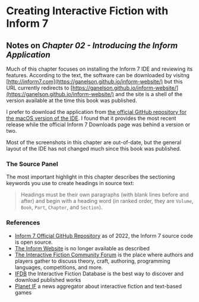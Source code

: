 # Creating Interactive Fiction with Inform 7

## Notes on _Chapter 02 - Introducing the Inform Application_

Much of this chapter focuses on installing the Inform 7 IDE and reviewing its features. According to the text, the software can be downloaded by visitng [http://inform7.com](https://ganelson.github.io/inform-website/) but this URL currently redirects to [https://ganelson.github.io/inform-website/](https://ganelson.github.io/inform-website/) and the site is a shell of the version available at the time this book was published.

I prefer to download the application from [the official GitHub repository for the macOS version of the IDE](https://github.com/TobyLobster/Inform). I found that it provides the most recent release while the official Inform 7 Downloads page was behind a version or two.

Most of the screenshots in this chapter are out-of-date, but the general layout of the IDE has not changed much since this book was published.

### The Source Panel

The most important highlight in this chapter describes the sectioning keywords you use to create headings in source text:

> Headings must be their own paragraphs (with blank lines before and after) and begin with a heading word (in ranked order, they are `Volume`, `Book`, `Part`, `Chapter`, and `Section`).

### References

* [Inform 7 Official GitHub Repository](https://github.com/ganelson/inform) as of 2022, the Inform 7 source code is open source.
* [The Inform Website](http://inform7.com) is no longer available as described
* [The Interactive Fiction Community Forum](http://www.intfiction.org/forum) is the place where authors and players gather to discuss theory, craft, authoring, programming languages, competitions, and more.
* [IFDB](http://ifdb.tads.org) the Interactive Fiction Database is the best way to discover and download published works
* [Planet IF](http://planet-if.com) a news aggregator about interactive fiction and text-based games
